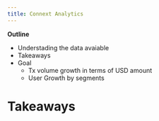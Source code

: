 ```yaml
---
title: Connext Analytics
---
```


**Outline**

- Understading the data avaiable
- Takeaways
- Goal
    - Tx volume growth in terms of USD amount
    - User Growth by segments



# Takeaways